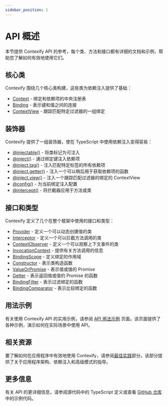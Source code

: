 ```yaml
---
sidebar_position: 1
---
```


# API 概述

本节提供 Contexify API 的参考，每个类、方法和接口都有详细的文档和示例，帮助您了解如何有效地使用它们。

## 核心类

Contexify 围绕几个核心类构建，这些类为依赖注入提供了基础：

- [Context](./context) - 绑定和依赖项的中央注册表
- [Binding](./binding) - 表示键和值之间的连接
- [ContextView](./context-view) - 跟踪匹配特定过滤器的一组绑定

## 装饰器

Contexify 提供了一组装饰器，使在 TypeScript 中使用依赖注入变得容易：

- [@injectable()](./decorators) - 将类标记为可注入
- [@inject()](./decorators) - 通过绑定键注入依赖项
- [@inject.tag()](./decorators) - 注入匹配特定标签的所有依赖项
- [@inject.getter()](./decorators) - 注入一个可以稍后用于获取依赖项的函数
- [@inject.view()](./decorators) - 注入一个跟踪匹配过滤器的绑定的 ContextView
- [@config()](./decorators) - 为当前绑定注入配置
- [@intercept()](./decorators) - 将拦截器应用于方法或类

## 接口和类型

Contexify 定义了几个在整个框架中使用的接口和类型：

- [Provider](./interfaces) - 定义一个可以动态创建值的类
- [Interceptor](./interfaces) - 定义一个可以拦截方法调用的类
- [ContextObserver](./interfaces) - 定义一个可以观察上下文事件的类
- [InvocationContext](./interfaces) - 提供有关方法调用的信息
- [BindingScope](./interfaces) - 定义绑定的作用域
- [Constructor](./interfaces) - 表示类构造函数
- [ValueOrPromise](./interfaces) - 表示值或值的 Promise
- [Getter](./interfaces) - 表示返回值或值的 Promise 的函数
- [BindingFilter](./interfaces) - 表示过滤绑定的函数
- [BindingComparator](./interfaces) - 表示比较绑定的函数

## 用法示例

有关使用 Contexify API 的实用示例，请参阅 [API 用法示例](./usage-examples) 页面。该页面提供了各种示例，演示如何在实际场景中使用 API。

## 相关资源

要了解如何在应用程序中有效地使用 Contexify，请参阅[最佳实践](/docs/best-practices)部分。该部分提供了关于应用程序架构、依赖注入和高级模式的指导。

## 更多信息

有关 API 的更详细信息，请参阅源代码中的 TypeScript 定义或查看 [GitHub 仓库](https://github.com/teomyth/contexify) 中的示例代码。
